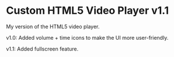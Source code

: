 # Custom HTML5 Video Player v1.1
My version of the HTML5 video player.

v1.0: Added volume + time icons to make the UI more user-friendly.

v1.1: Added fullscreen feature.
